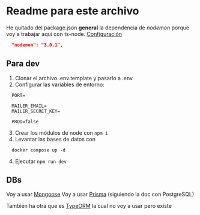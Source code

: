 # Readme para este archivo

He quitado del package.json **general** la dependencia de _nodemon_ porque voy a trabajar aquí con ts-node. [Configuración](https://gist.github.com/Klerith/3ba17e86dc4fabd8301a59699b9ffc0b)
```json
  "nodemon": "3.0.1",
```

## Para dev

1. Clonar el archivo .env.template y pasarlo a .env
2. Configurar las variables de entorno:
  ```.env
    PORT=

    MAILER_EMAIL=
    MAILER_SECRET_KEY=

    PROD=false
  ```
3. Crear los módulos de node con `npm i`
4. Levantar las bases de datos con
  ```
    docker compose up -d
  ```
4. Ejecutar `npm run dev`

## DBs

Voy a usar [Mongoose](https://mongoosejs.com)
Voy a usar [Prisma](https://www.prisma.io/docs/getting-started/quickstart) (siguiendo la doc con PostgreSQL)

También ha otra que es [TypeORM](https://typeorm.io) la cual no voy a usar pero existe
